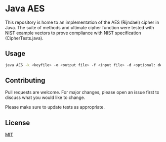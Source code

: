 # Java AES

This repository is home to an implementation of the AES (Rijndael) cipher in Java. The suite of methods and ultimate cipher function were tested with NIST example vectors to prove compliance with NIST specification (CipherTests.java). 

## Usage

```bash
java AES -k <keyfile> -o <output file> -f <input file> -d <optional: decryption> 
```

## Contributing
Pull requests are welcome. For major changes, please open an issue first to discuss what you would like to change.

Please make sure to update tests as appropriate.

## License
[MIT](https://choosealicense.com/licenses/mit/)